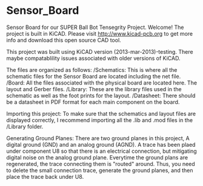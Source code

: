 Sensor_Board
============

Sensor Board for our SUPER Ball Bot Tensegrity Project. Welcome! The project is built in KiCAD. Please visit http://www.kicad-pcb.org to get more info and download this open source CAD tool.

This project was built using KiCAD version (2013-mar-2013)-testing. There maybe compatablility issues associated with older versions of KiCAD.

The files are organized as follows:
/Schematics: This is where all the schematic files for the Sensor Board are located including the net file.
/Board: All the files associated with the physical board are located here. The layout and Gerber files.
/Library: These are the library files used in the schematic as well as the foot prints for the layout.
/Datasheet: There should be a datasheet in PDF format for each main component on the board.

Importing this project:
To make sure that the schematics and layout files are displayed correctly, I recommend importing all the .lib and .mod files in the /Library folder.

Generating Ground Planes:
There are two ground planes in this project, A digital ground (GND) and an analog ground (AGND). 
A trace has been plaed under component U8 so that there is an electrical connection, but mitigating digital noise on the analog ground plane. 
Everytime the ground plans are regenerated, the trace connecting them is "routed" around. Thus, you need to delete the small connection trace, generate the ground planes, and then place the trace back under U8. 

